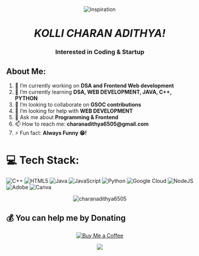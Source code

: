 <div align="center">
  <img src="https://media1.tenor.com/m/Ww1J78adEuoAAAAd/messi-messi-god.gif" alt="Inspiration" style="border: 0;" />
</div>
<h1 align="center"><i>KOLLI CHARAN ADITHYA!</i></h1>
<h3 align="center">Interested in Coding & Startup</h3>
</a> </p>
<h2>About Me:</h2>
<ol>
  <li>🔭 I’m currently working on <strong>DSA and Frontend Web development</strong></li>
  <li>🌱 I’m currently learning <strong>DSA, WEB DEVELOPMENT, JAVA, C++, PYTHON</strong></li>
  <li>👯 I’m looking to collaborate on <strong>GSOC contributions</strong></li>
  <li>🤝 I’m looking for help with <strong>WEB DEVELOPMENT</strong></li>
  <li>💬 Ask me about <strong>Programming & Frontend</strong></li>
  <li>📫 How to reach me: <strong>charanadithya6505@gmail.com</strong></li>
  <li>⚡ Fun fact: <strong>Always Funny 😁!</strong></li>
</ol>

# 💻 Tech Stack:
![C++](https://img.shields.io/badge/c++-%2300599C.svg?style=for-the-badge&logo=c%2B%2B&logoColor=white) ![HTML5](https://img.shields.io/badge/html5-%23E34F26.svg?style=for-the-badge&logo=html5&logoColor=white) ![Java](https://img.shields.io/badge/java-%23ED8B00.svg?style=for-the-badge&logo=openjdk&logoColor=white) ![JavaScript](https://img.shields.io/badge/javascript-%23323330.svg?style=for-the-badge&logo=javascript&logoColor=%23F7DF1E) ![Python](https://img.shields.io/badge/python-3670A0?style=for-the-badge&logo=python&logoColor=ffdd54) ![Google Cloud](https://img.shields.io/badge/GoogleCloud-%234285F4.svg?style=for-the-badge&logo=google-cloud&logoColor=white) ![NodeJS](https://img.shields.io/badge/node.js-6DA55F?style=for-the-badge&logo=node.js&logoColor=white) ![Adobe](https://img.shields.io/badge/adobe-%23FF0000.svg?style=for-the-badge&logo=adobe&logoColor=white) ![Canva](https://img.shields.io/badge/Canva-%2300C4CC.svg?style=for-the-badge&logo=Canva&logoColor=white)

<p align="center"><img src="https://github-readme-streak-stats.herokuapp.com/?user=charanadithya6505&" alt="charanadithya6505" /></p>

## 💰 You can help me by Donating
<p align="center">
  <a href="https://www.buymeacoffee.com/charanadithya">
    <img src="https://img.shields.io/badge/Buy%20Me%20a%20Coffee-ffdd00?style=for-the-badge&logo=buy-me-a-coffee&logoColor=black" alt="Buy Me a Coffee">
  </a>
</p>

<div align="center">
  <img src="https://4kwallpapers.com/images/walls/thumbs_3t/5947.png" />
</div>





